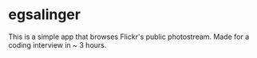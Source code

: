 # egsalinger
This is a simple app that browses Flickr's public photostream. Made for a coding interview in ~ 3 hours.

